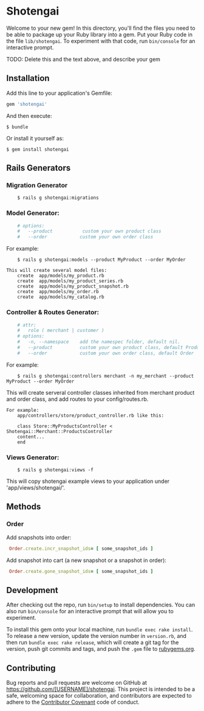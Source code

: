 # Shotengai

Welcome to your new gem! In this directory, you'll find the files you need to be able to package up your Ruby library into a gem. Put your Ruby code in the file `lib/shotengai`. To experiment with that code, run `bin/console` for an interactive prompt.

TODO: Delete this and the text above, and describe your gem

## Installation

Add this line to your application's Gemfile:

```ruby
gem 'shotengai'
```

And then execute:

    $ bundle

Or install it yourself as:

    $ gem install shotengai

## Rails Generators
### Migration Generator
```shell
    $ rails g shotengai:migrations
```

### Model Generator:
```ruby
    # options:
    #   --product           custom your own product class
    #   --order            custom your own order class
```
For example:
```shell
    $ rails g shotengai:models --product MyProduct --order MyOrder
```
    This will create several model files:
        create  app/models/my_product.rb
        create  app/models/my_product_series.rb
        create  app/models/my_product_snapshot.rb
        create  app/models/my_order.rb
        create  app/models/my_catalog.rb

### Controller & Routes Generator:
```ruby
    # attr: 
    #   role ( merchant | customer )
    # options:
    #   -n, --namespace    add the namespec folder, default nil.
    #   --product          custom your own product class, default Product
    #   --order            custom your own order class, default Order
```
 For example:
```shell
    $ rails g shotengai:controllers merchant -n my_merchant --product MyProduct --order MyOrder
```
This will create serveral controller classes inherited from merchant product and order class,
    and add routes to your config/routes.rb.
    
    For example:
        app/controllers/store/product_controller.rb like this:

        class Store::MyProductsController < Shotengai::Merchant::ProductsController
        content...
        end

### Views Generator:
```shell
    $ rails g shotengai:views -f
```
This will copy shotengai example views to your application under 'app/views/shotengai/'.

## Methods

### Order
Add snapshots into order:
``` ruby
 Order.create.incr_snapshot_ids= [ some_snapshot_ids ]
```
Add snapshot into cart (a new snapshot or a snapshot in order):
``` ruby
 Order.create.gone_snapshot_ids= [ some_snapshot_ids ]
```

## Development

After checking out the repo, run `bin/setup` to install dependencies. You can also run `bin/console` for an interactive prompt that will allow you to experiment.

To install this gem onto your local machine, run `bundle exec rake install`. To release a new version, update the version number in `version.rb`, and then run `bundle exec rake release`, which will create a git tag for the version, push git commits and tags, and push the `.gem` file to [rubygems.org](https://rubygems.org).

## Contributing

Bug reports and pull requests are welcome on GitHub at https://github.com/[USERNAME]/shotengai. This project is intended to be a safe, welcoming space for collaboration, and contributors are expected to adhere to the [Contributor Covenant](http://contributor-covenant.org) code of conduct.

